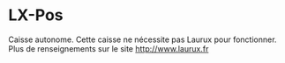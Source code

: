 # LX-Pos
Caisse autonome.
Cette caisse ne nécessite pas Laurux pour fonctionner.
Plus de renseignements sur le site http://www.laurux.fr
